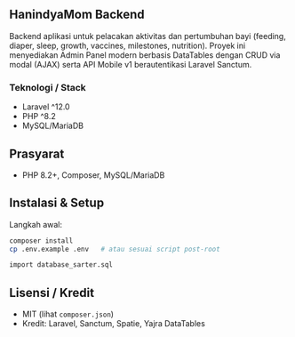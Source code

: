 ## HanindyaMom Backend

Backend aplikasi untuk pelacakan aktivitas dan pertumbuhan bayi (feeding, diaper, sleep, growth, vaccines, milestones, nutrition). Proyek ini menyediakan Admin Panel modern berbasis DataTables dengan CRUD via modal (AJAX) serta API Mobile v1 berautentikasi Laravel Sanctum.

### Teknologi / Stack
- Laravel ^12.0
- PHP ^8.2
- MySQL/MariaDB

## Prasyarat
- PHP 8.2+, Composer,  MySQL/MariaDB

## Instalasi & Setup
Langkah awal:

```bash
composer install
cp .env.example .env   # atau sesuai script post-root

import database_sarter.sql

```

## Lisensi / Kredit
- MIT (lihat `composer.json`)
- Kredit: Laravel, Sanctum, Spatie, Yajra DataTables
